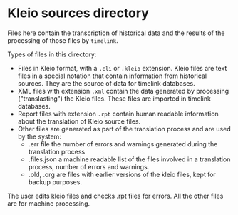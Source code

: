 # Kleio sources directory

Files here contain the transcription of historical data and the results of the processing of those files by `timelink`.

Types of files in this directory:

* Files in Kleio format, with a `.cli` or `.kleio` extension. Kleio files are text files in a special notation that contain information from historical sources. They are the source of data for timelink databases.
* XML files with extension `.xml` contain the data generated by processing ("translasting") the Kleio files. These files are imported in timelink databases.
* Report files with extension `.rpt` contain human readable information about the translation of Kleio source files.
* Other files are generated as part of the translation process and are used by the system:
  * .err file the number of errors and warnings generated during the translation process
  * .files.json a machine readable list of the files involved in a translation process, number of errors and warnings.
  * .old, .org are files with earlier versions of the kleio files, kept for backup purposes.

The user edits kleio files and checks .rpt files for errors. All the other files are for machine processing.



